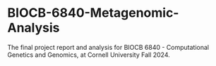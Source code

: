 # BIOCB-6840-Metagenomic-Analysis
The final project report and analysis for BIOCB 6840 - Computational Genetics and Genomics, at Cornell University Fall 2024.
